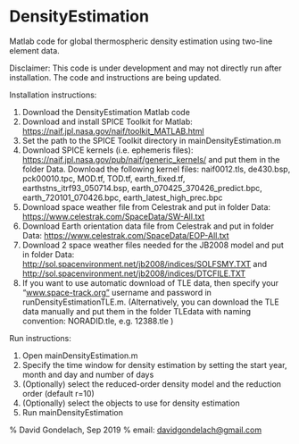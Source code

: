 # DensityEstimation
Matlab code for global thermospheric density estimation using two-line element data.

Disclaimer: This code is under development and may not directly run after installation. The code and instructions are being updated.

Installation instructions:
1. Download the DensityEstimation Matlab code
2. Download and install SPICE Toolkit for Matlab: https://naif.jpl.nasa.gov/naif/toolkit_MATLAB.html
3. Set the path to the SPICE Toolkit directory in mainDensityEstimation.m
4. Download SPICE kernels (i.e. ephemeris files): https://naif.jpl.nasa.gov/pub/naif/generic_kernels/ and put them in the folder Data. Download the following kernel files: naif0012.tls, de430.bsp, pck00010.tpc, MOD.tf, TOD.tf, earth_fixed.tf, earthstns_itrf93_050714.bsp, earth_070425_370426_predict.bpc, earth_720101_070426.bpc, earth_latest_high_prec.bpc
5. Download space weather file from Celestrak and put in folder Data: https://www.celestrak.com/SpaceData/SW-All.txt
6. Download Earth orientation data file from Celestrak and put in folder Data: https://www.celestrak.com/SpaceData/EOP-All.txt
7. Download 2 space weather files needed for the JB2008 model and put in folder Data: http://sol.spacenvironment.net/jb2008/indices/SOLFSMY.TXT  and  http://sol.spacenvironment.net/jb2008/indices/DTCFILE.TXT 
8. If you want to use automatic download of TLE data, then specify your “www.space-track.org” username and password in runDensityEstimationTLE.m. (Alternatively, you can download the TLE data manually and put them in the folder TLEdata with naming convention: NORADID.tle, e.g. 12388.tle )

Run instructions:
1. Open mainDensityEstimation.m
2. Specify the time window for density estimation by setting the start year, month and day and number of days
3. (Optionally) select the reduced-order density model and the reduction order (default r=10)
4. (Optionally) select the objects to use for density estimation
5. Run mainDensityEstimation


% David Gondelach, Sep 2019
% email: davidgondelach@gmail.com
